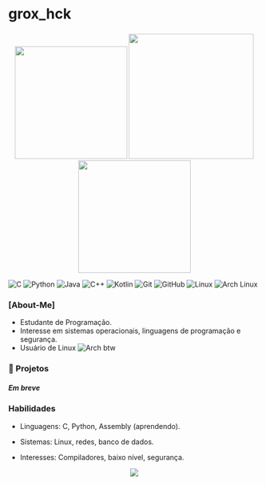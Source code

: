 # grox_hck

### 
<p align="center">
  <img src="https://i.pinimg.com/736x/eb/07/0a/eb070ae0f64106e2da420f601630a853.jpg" width="225px" style="">
  <img src="https://tenor.com/view/miku-hatsune-miku-satsuki-32ki-mesmerizer-gif-10997332751054754524.gif" width="250px">
  <img src="https://i.pinimg.com/736x/9d/86/f5/9d86f5ab75f4de80aeafeae7adbc1ce5.jpg" width="225px" style="">
</p>

![C](https://img.shields.io/badge/C-00599C?style=for-the-badge&logo=c)
![Python](https://img.shields.io/badge/Python-3776AB?style=for-the-badge&logo=python&logoColor=white)
![Java](https://img.shields.io/badge/Java-007396?style=for-the-badge&logo=java&logoColor=white)
![C++](https://img.shields.io/badge/C++-00599C?style=for-the-badge&logo=c%2B%2B&logoColor=white)
![Kotlin](https://img.shields.io/badge/Kotlin-0095D5?style=for-the-badge&logo=kotlin&logoColor=white)
![Git](https://img.shields.io/badge/Git-F05032?style=for-the-badge&logo=git&logoColor=white)
![GitHub](https://img.shields.io/badge/GitHub-181717?style=for-the-badge&logo=github&logoColor=white)
![Linux](https://img.shields.io/badge/Linux-FCC624?style=for-the-badge&logo=linux&logoColor=black)
![Arch Linux](https://img.shields.io/badge/Arch_Linux-1793D1?style=for-the-badge&logo=archlinux&logoColor=white)


### [About-Me]

* Estudante de Programação.
* Interesse em sistemas operacionais, linguagens de programação e segurança.
* Usuário de Linux ![Arch btw](https://img.shields.io/badge/Arch-btw-blue?logo=arch-linux)

### 📂 Projetos

##### Em breve

### Habilidades

* Linguagens: C, Python, Assembly (aprendendo).

* Sistemas: Linux, redes, banco de dados.

* Interesses: Compiladores, baixo nível, segurança.

<p align="center">
  <img src="https://tenor.com/view/miku-miku-beam-miku-gif-17809025294038646978.gif" widht:100%; />
</p>
